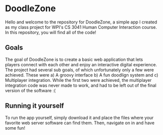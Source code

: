 # DoodleZone

Hello and welcome to the repository for DoodleZone, a simple app I created as my class project for WPI's CS 3041 Human Computer Interaction course.  In this repository, you will find all of the code!

## Goals

The goal of DoodleZone is to create a basic web application that lets players connect with each other and enjoy an interactive digital experience.  The project had several sub goals, of which unfortunately only a few were achieved.  These were a) A groovy interface b) A fun doodlign system and c) Multiplayer integration.  While the first two were achieved, the multiplayer integration code was never made to work, and had to be left out of the final version of the software :(

## Running it yourself

To run the app yourself, simply download it and place the files where your favorite web server software can find them.  Then, navigate on in and have some fun!
